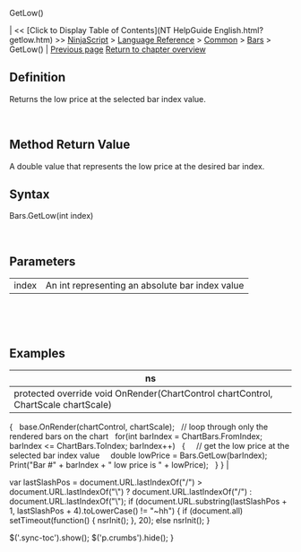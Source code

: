 ﻿










 


GetLow()







| &lt;&lt; [Click to Display Table of Contents](NT HelpGuide English.html?getlow.htm) &gt;&gt;
 [NinjaScript](ninjascript.htm) &gt; [Language Reference](language_reference_wip.htm) &gt; [Common](common.htm) &gt; [Bars](bars.htm) &gt;
GetLow() | [Previous page](gethigh.htm)
[Return to chapter overview](bars.htm)










Definition
----------


Returns the low price at the selected bar index value.


 


Method Return Value
-------------------


A double value that represents the low price at the desired bar index.



Syntax
------


Bars.GetLow(int index)


 


Parameters
----------




|  |  |
| --- | --- |
| index | An int representing an absolute bar index value |



 


 


Examples
--------




| ns |
| --- |
| protected override void OnRender(ChartControl chartControl, ChartScale chartScale)
{
   base.OnRender(chartControl, chartScale);
   // loop through only the rendered bars on the chart
   for(int barIndex = ChartBars.FromIndex; barIndex &lt;= ChartBars.ToIndex; barIndex++)
   {
     // get the low price at the selected bar index value
     double lowPrice = Bars.GetLow(barIndex);
     Print("Bar #" + barIndex + " low price is " + lowPrice);
   }
} |






 
 var lastSlashPos = document.URL.lastIndexOf("/") &gt; document.URL.lastIndexOf("\\") ? document.URL.lastIndexOf("/") : document.URL.lastIndexOf("\\");
 if (document.URL.substring(lastSlashPos + 1, lastSlashPos + 4).toLowerCase() != "~hh") {
 if (document.all) setTimeout(function() {
 nsrInit();
 }, 20);
 else nsrInit();
 }
 
 
 $('.sync-toc').show();
 $('p.crumbs').hide();
 }
 
 
 



